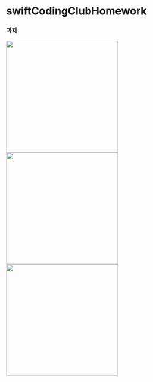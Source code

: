 # swiftCodingClubHomework

### 과제
<img src = "https://user-images.githubusercontent.com/67938946/188292919-a3781173-a920-4d84-a048-1cd2b4a6f568.png" width= "300" heigth = "200"/> <img src = "https://user-images.githubusercontent.com/67938946/188293041-079c3788-6e26-48bb-bab4-83fe5e8fe856.png" width = "300" heigth = "200"/> <img src = "https://user-images.githubusercontent.com/67938946/188293058-ea281834-43ec-4fdb-8533-7a2324d8438d.png" width = "300" heigth = "200">

